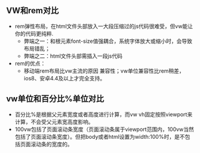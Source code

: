 ## VW和rem对比

- rem弹性布局，在html文件头部放入一大段压缩过的js代码很难受，但vw能让你的代码更纯粹.
  - 弊端之一：和根元素font-size值强耦合，系统字体放大或缩小时，会导致布局错乱；
  - 弊端之二：html文件头部需插入一段js代码
- rem的优点：
  - 移动端rem布局比vw主流的原因 兼容性；vw单位兼容性比rem稍差，ios8、安卓4.4及以上才完全支持。

## vw单位和百分比%单位对比

- 百分比%是根据父元素宽度或者高度进行计算，而vw vh固定按照viewport来计算，不会受父元素宽高度影响。
- 100vw包括了页面滚动条宽度（页面滚动条属于viewport范围内，100vw当然包括了页面滚动条宽度）。但把body或者html设置为width:100%时，是不包括页面滚动条的宽度的。

